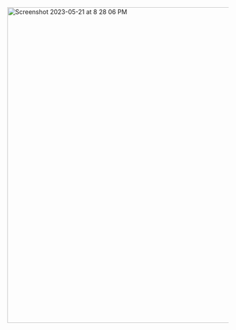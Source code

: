 <img width="721" alt="Screenshot 2023-05-21 at 8 28 06 PM" src="https://github.com/vitaliejicol/certifications/assets/63916548/8f9bfc64-51cc-4dc3-8284-05f3af8bd1dd">
